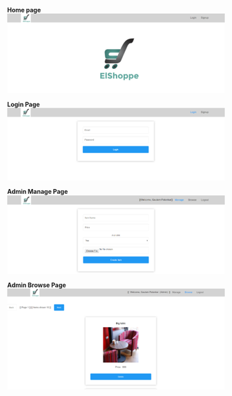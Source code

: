 **Home page**
![alt text](https://github.com/gautamrp/elshoppeui/blob/master/elshoppe.png)


**Login Page**
![alt text](https://github.com/gautamrp/elshoppeui/blob/master/elshoppeLogin.png)


**Admin Manage Page**
![alt text](https://github.com/gautamrp/elshoppeui/blob/master/elshoppeAdminManage.png)


**Admin Browse Page**
![alt text](https://github.com/gautamrp/elshoppeui/blob/master/elshoppeAdminBrowse.png)

